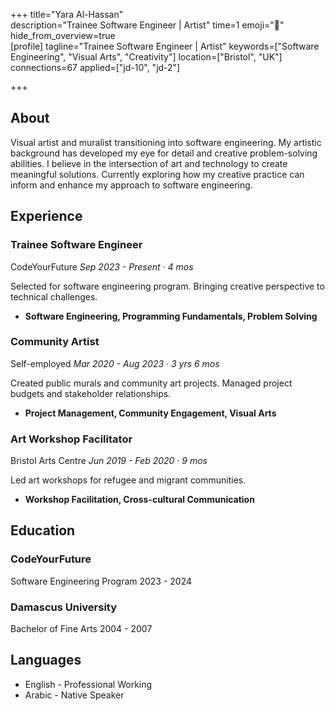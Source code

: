 +++ 
title="Yara Al-Hassan"  
description="Trainee Software Engineer | Artist"
time=1
emoji="👤"  
hide_from_overview=true  
[profile] 
tagline="Trainee Software Engineer | Artist" 
keywords=["Software Engineering", "Visual Arts", "Creativity"] 
location=["Bristol", "UK"] 
connections=67 
applied=["jd-10", "jd-2"] 

+++

## About

Visual artist and muralist transitioning into software engineering. My artistic background has developed my eye for detail and creative problem-solving abilities. I believe in the intersection of art and technology to create meaningful solutions. Currently exploring how my creative practice can inform and enhance my approach to software engineering.

## Experience

### Trainee Software Engineer

CodeYourFuture
_Sep 2023 - Present · 4 mos_

Selected for software engineering program. Bringing creative perspective to technical challenges.

- **Software Engineering, Programming Fundamentals, Problem Solving**

### Community Artist

Self-employed
_Mar 2020 - Aug 2023 · 3 yrs 6 mos_

Created public murals and community art projects. Managed project budgets and stakeholder relationships.

- **Project Management, Community Engagement, Visual Arts**

### Art Workshop Facilitator

Bristol Arts Centre
_Jun 2019 - Feb 2020 · 9 mos_

Led art workshops for refugee and migrant communities.

- **Workshop Facilitation, Cross-cultural Communication**

## Education

### CodeYourFuture

Software Engineering Program
2023 - 2024

### Damascus University

Bachelor of Fine Arts
2004 - 2007

## Languages

- English - Professional Working
- Arabic - Native Speaker
